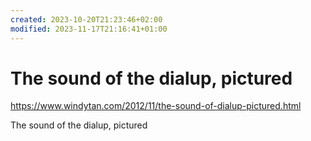 ```yaml
---
created: 2023-10-20T21:23:46+02:00
modified: 2023-11-17T21:16:41+01:00
---
```


# The sound of the dialup, pictured

https://www.windytan.com/2012/11/the-sound-of-dialup-pictured.html

The sound of the dialup, pictured
